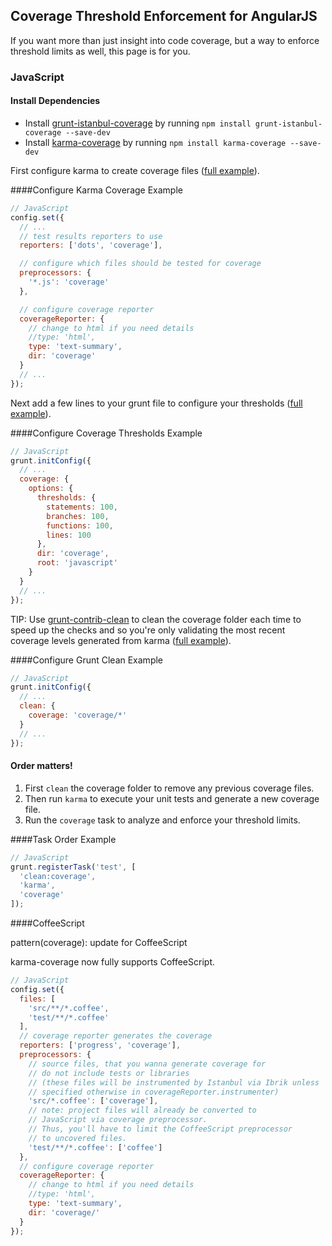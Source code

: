 ## Coverage Threshold Enforcement for AngularJS

If you want more than just insight into code coverage, but a way to enforce threshold limits as well, this page is for you.

### JavaScript

#### Install Dependencies

* Install [grunt-istanbul-coverage](https://github.com/daniellmb/grunt-istanbul-coverage) by running `npm install grunt-istanbul-coverage --save-dev`
* Install [karma-coverage](https://github.com/karma-runner/karma-coverage) by running `npm install karma-coverage --save-dev`

First configure karma to create coverage files ([full example](../example/javascript/karma.conf.js)).

####Configure Karma Coverage Example
```JavaScript
// JavaScript
config.set({
  // ...
  // test results reporters to use
  reporters: ['dots', 'coverage'],

  // configure which files should be tested for coverage
  preprocessors: {
    '*.js': 'coverage'
  },

  // configure coverage reporter
  coverageReporter: {
    // change to html if you need details
    //type: 'html',
    type: 'text-summary',
    dir: 'coverage'
  }
  // ...
});
```


Next add a few lines to your grunt file to configure your thresholds ([full example](../example/Gruntfile.js)).

####Configure Coverage Thresholds Example
```JavaScript
// JavaScript
grunt.initConfig({
  // ...
  coverage: {
    options: {
      thresholds: {
        statements: 100,
        branches: 100,
        functions: 100,
        lines: 100
      },
      dir: 'coverage',
      root: 'javascript'
    }
  }
  // ...
});
```


TIP: Use [grunt-contrib-clean](https://github.com/gruntjs/grunt-contrib-clean) to clean the coverage folder each time to speed up the checks and so you're only validating the most recent coverage levels generated from karma ([full example](../example/Gruntfile.js)).

####Configure Grunt Clean Example
```JavaScript
// JavaScript
grunt.initConfig({
  // ...
  clean: {
    coverage: 'coverage/*'
  }
  // ...
});
```


#### Order matters!

1. First `clean` the coverage folder to remove any previous coverage files.
2. Then run `karma` to execute your unit tests and generate a new coverage file.
3. Run the `coverage` task to analyze and enforce your threshold limits.

####Task Order Example
```JavaScript
// JavaScript
grunt.registerTask('test', [
  'clean:coverage',
  'karma',
  'coverage'
]);
```


####CoffeeScript

pattern(coverage): update for CoffeeScript

karma-coverage now fully supports CoffeeScript.

```JavaScript
// JavaScript
config.set({
  files: [
    'src/**/*.coffee',
    'test/**/*.coffee'
  ],
  // coverage reporter generates the coverage
  reporters: ['progress', 'coverage'],
  preprocessors: {
    // source files, that you wanna generate coverage for
    // do not include tests or libraries
    // (these files will be instrumented by Istanbul via Ibrik unless
    // specified otherwise in coverageReporter.instrumenter)
    'src/*.coffee': ['coverage'],
    // note: project files will already be converted to
    // JavaScript via coverage preprocessor.
    // Thus, you'll have to limit the CoffeeScript preprocessor
    // to uncovered files.
    'test/**/*.coffee': ['coffee']
  },
  // configure coverage reporter
  coverageReporter: {
    // change to html if you need details
    //type: 'html',
    type: 'text-summary',
    dir: 'coverage/'
  }
});
 ```


